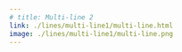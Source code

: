 ```yaml
---
# title: Multi-line 2
link: ./lines/multi-line1/multi-line.html
image: ./lines/multi-line1/multi-line.png
---
```

